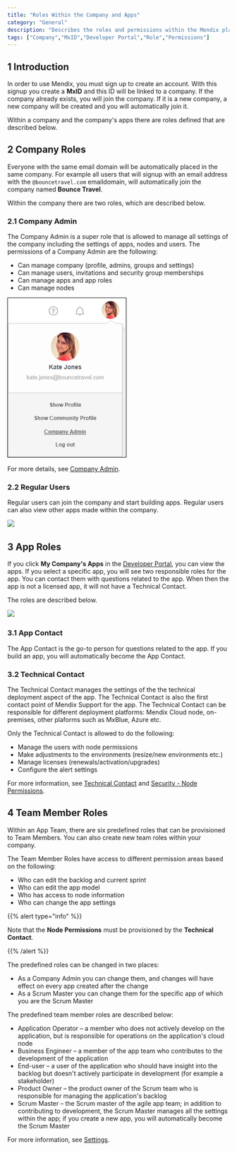 ```yaml
---
title: "Roles Within the Company and Apps"
category: "General"
description: "Describes the roles and permissions within the Mendix platform."
tags: ["Company","MxID","Developer Portal","Role","Permissions"]
---
```


## 1 Introduction

In order to use Mendix, you must sign up to create an account. With this signup you create a **MxID** and this ID will be linked to a company. If the company already exists, you will join the company. If it is a new company, a new company will be created and you will automatically join it.

Within a company and the company's apps there are roles defined that are described below.

## 2 Company Roles

Everyone with the same email domain will be automatically placed in the same company. For example all users that will signup with an email address with the `@bouncetravel.com` emaildomain, will automatically join the company named **Bounce Travel**.

Within the company there are two roles, which are described below.

### 2.1 Company Admin

The Company Admin is a super role that is allowed to manage all settings of the company including the settings of apps, nodes and users. The permissions of a Company Admin are the following:

* Can manage company (profile, admins, groups and settings)
* Can manage users, invitations and security group memberships
* Can manage apps and app roles
* Can manage nodes

 ![](attachments/company-admin.png)

For more details, see [Company Admin](/developerportal/companyadmin).

### 2.2 Regular Users

Regular users can join the company and start building apps. Regular users can also view other apps made within the company.

![](attachments/myapps.png)

## 3 App Roles

If you click **My Company's Apps** in the [Developer Portal](http://home.mendix.com), you can view the apps. If you select a specific app, you will see two responsible roles for the app. You can contact them with questions related to the app. When then the app is not a licensed app, it will not have a Technical Contact.

The roles are described below.

![](attachments/company-app.png)

### 3.1 App Contact

The App Contact is the go-to person for questions related to the app. If you build an app, you will automatically become the App Contact.

### 3.2 Technical Contact

The Technical Contact manages the settings of the the technical deployment aspect of the app. The Technical Contact is also the first contact point of Mendix Support for the app.  The Technical Contact can be responsible for different deployment platforms: Mendix Cloud node, on-premises, other plaforms such as MxBlue, Azure etc.

Only the Technical Contact is allowed to do the following:

* Manage the users with node permissions
* Make adjustments to the environments (resize/new environments etc.)
* Manage licenses (renewals/activation/upgrades)
* Configure the alert settings

For more information, see [Technical Contact](/developerportal/settings/technical-contact) and [Security - Node Permissions](/developerportal/settings/node-permissions).

## 4 Team Member Roles

Within an App Team, there are six predefined roles that can be provisioned to Team Members. You can also create new team roles within your company.

The Team Member Roles have access to different permission areas based on the following:

* Who can edit the backlog and current sprint
* Who can edit the app model
* Who has access to node information
* Who can change the app settings

{{% alert type="info" %}}

Note that the **Node Permissions** must be provisioned by the **Technical Contact**.

{{% /alert %}}

The predefined roles can be changed in two places:

*	As a Company Admin you can change them, and changes will have effect on every app created after the change
*	As a Scrum Master you can change them for the specific app of which you are the Scrum Master

The predefined team member roles are described below:

* Application Operator – a member who does not actively develop on the application, but is responsible for operations on the application's cloud node
* Business Engineer – a member of the app team who contributes to the development of the application
* End-user – a user of the application who should have insight into the backlog but doesn't actively participate in development (for example a stakeholder)
* Product Owner – the product owner of the Scrum team who is responsible for managing the application's backlog
* Scrum Master – the Scrum master of the agile app team; in addition to contributing to development, the Scrum Master manages all the settings within the app; if you create a new app, you will automatically become the Scrum Master

For more information, see [Settings](/developerportal/settings).
